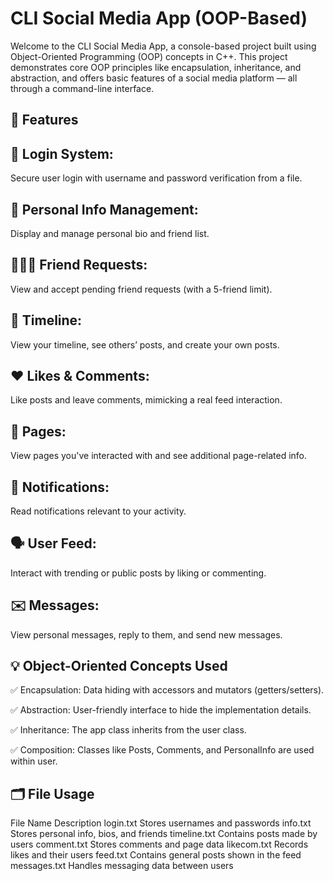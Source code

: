 #  CLI Social Media App (OOP-Based)
Welcome to the CLI Social Media App, a console-based project built using Object-Oriented Programming (OOP) concepts in C++. This project demonstrates core OOP principles like encapsulation, inheritance, and abstraction, and offers basic features of a social media platform — all through a command-line interface.

## 📌 Features
## 🔐 Login System: 
Secure user login with username and password verification from a file.

## 👤 Personal Info Management:
Display and manage personal bio and friend list.

## 🧑‍🤝‍🧑 Friend Requests:
View and accept pending friend requests (with a 5-friend limit).

## 📰 Timeline: 
View your timeline, see others’ posts, and create your own posts.

## ❤️ Likes & Comments:
Like posts and leave comments, mimicking a real feed interaction.

## 📄 Pages: 
View pages you've interacted with and see additional page-related info.

## 🔔 Notifications:
Read notifications relevant to your activity.

## 🗣️ User Feed:
Interact with trending or public posts by liking or commenting.

## ✉️ Messages:
View personal messages, reply to them, and send new messages.

## 💡 Object-Oriented Concepts Used
✅ Encapsulation: Data hiding with accessors and mutators (getters/setters).

✅ Abstraction: User-friendly interface to hide the implementation details.

✅ Inheritance: The app class inherits from the user class.

✅ Composition: Classes like Posts, Comments, and PersonalInfo are used within user.

## 🗂️ File Usage
File Name	Description
login.txt	Stores usernames and passwords
info.txt	Stores personal info, bios, and friends
timeline.txt	Contains posts made by users
comment.txt	Stores comments and page data
likecom.txt	Records likes and their users
feed.txt	Contains general posts shown in the feed
messages.txt	Handles messaging data between users
